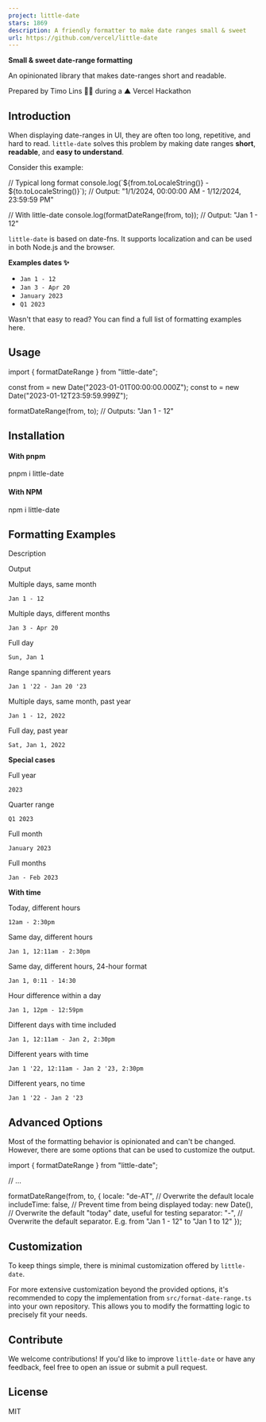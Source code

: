 ```yaml
---
project: little-date
stars: 1869
description: A friendly formatter to make date ranges small & sweet
url: https://github.com/vercel/little-date
---
```


  

**Small & sweet date-range formatting**

An opinionated library that makes date-ranges short and readable.

  

Prepared by Timo Lins 👨‍🍳 during a ▲ Vercel Hackathon

  

Introduction
------------

When displaying date-ranges in UI, they are often too long, repetitive, and hard to read. `little-date` solves this problem by making date ranges **short**, **readable**, and **easy to understand**.

Consider this example:

// Typical long format
console.log(\`${from.toLocaleString()} - ${to.toLocaleString()}\`);
// Output: "1/1/2024, 00:00:00 AM - 1/12/2024, 23:59:59 PM"

// With little-date
console.log(formatDateRange(from, to));
// Output: "Jan 1 - 12"

`little-date` is based on date-fns. It supports localization and can be used in both Node.js and the browser.

**Examples dates ✨**

-   `Jan 1 - 12`
-   `Jan 3 - Apr 20`
-   `January 2023`
-   `Q1 2023`

Wasn't that easy to read? You can find a full list of formatting examples here.

Usage
-----

import { formatDateRange } from "little-date";

const from \= new Date("2023-01-01T00:00:00.000Z");
const to \= new Date("2023-01-12T23:59:59.999Z");

formatDateRange(from, to); // Outputs: "Jan 1 - 12"

Installation
------------

#### With pnpm

pnpm i little-date

#### With NPM

npm i little-date

Formatting Examples
-------------------

Description

Output

Multiple days, same month

`Jan 1 - 12`

Multiple days, different months

`Jan 3 - Apr 20`

Full day

`Sun, Jan 1`

Range spanning different years

`Jan 1 '22 - Jan 20 '23`

Multiple days, same month, past year

`Jan 1 - 12, 2022`

Full day, past year

`Sat, Jan 1, 2022`

**Special cases**

Full year

`2023`

Quarter range

`Q1 2023`

Full month

`January 2023`

Full months

`Jan - Feb 2023`

**With time**

Today, different hours

`12am - 2:30pm`

Same day, different hours

`Jan 1, 12:11am - 2:30pm`

Same day, different hours, 24-hour format

`Jan 1, 0:11 - 14:30`

Hour difference within a day

`Jan 1, 12pm - 12:59pm`

Different days with time included

`Jan 1, 12:11am - Jan 2, 2:30pm`

Different years with time

`Jan 1 '22, 12:11am - Jan 2 '23, 2:30pm`

Different years, no time

`Jan 1 '22 - Jan 2 '23`

Advanced Options
----------------

Most of the formatting behavior is opinionated and can't be changed. However, there are some options that can be used to customize the output.

import { formatDateRange } from "little-date";

// ...

formatDateRange(from, to, {
  locale: "de-AT", // Overwrite the default locale
  includeTime: false, // Prevent time from being displayed
  today: new Date(), // Overwrite the default "today" date, useful for testing
  separator: "-", // Overwrite the default separator. E.g. from "Jan 1 - 12" to "Jan 1 to 12"
});

Customization
-------------

To keep things simple, there is minimal customization offered by `little-date`.

For more extensive customization beyond the provided options, it's recommended to copy the implementation from `src/format-date-range.ts` into your own repository. This allows you to modify the formatting logic to precisely fit your needs.

Contribute
----------

We welcome contributions! If you'd like to improve `little-date` or have any feedback, feel free to open an issue or submit a pull request.

License
-------

MIT

